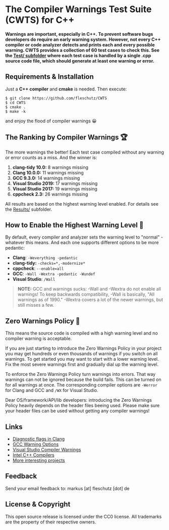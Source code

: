 The Compiler Warnings Test Suite (CWTS) for C++
===============================================

**Warnings are important, especially in C++. To prevent software bugs developers do require an early warning system. However, not every C++ compiler or code analyzer detects and prints each and every possible warning. CWTS provides a collection of 60 test cases to check this. See the [Test/ subfolder](Tests/) where each test case is handled by a single .cpp source code file, which should generate at least one warning or error.**


Requirements & Installation
---------------------------
Just a **C++ compiler** and **cmake** is needed. Then execute:

```
$ git clone https://github.com/fleschutz/CWTS
$ cd CWTS
$ cmake .
$ make -k
```
and enjoy the flood of compiler warnings 😀


The Ranking by Compiler Warnings 🏆
------------------------------------
The more warnings the better! Each test case compiled without any warning or error counts as a miss. And the winner is:

1. **clang-tidy 10.0:** 8 warnings missing
2. **Clang 10.0.0:** 11 warnings missing
3. **GCC 9.3.0:** 14 warnings missing
4. **Visual Studio 2019:** 17 warnings missing
5. **Visual Studio 2017:** 19 warnings missing
6. **cppcheck 2.3:** 26 warnings missing

All results are based on the highest warning level enabled. For details see the [Results/](Results/) subfolder.


How to Enable the Highest Warning Level 🔧
------------------------------------------
By default, every compiler and analyzer sets the warning level to "normal" - whatever this means. And each one supports different options to be more pedantic:

* **Clang**: `-Weverything -pedantic`
* **clang-tidy:** `-checks=*,-modernize*`
* **cppcheck**: `--enable=all`
* **GCC**: `-Wall -Wextra -pedantic -Wundef`
* **Visual Studio**: `/Wall`

> **NOTE:** GCC and warnings sucks: -Wall and -Wextra do not enable all warnings! To keep backwards compatibility, -Wall is basically, "All warnings as of 1990." -Wextra covers a lot of the newer warnings, but still misses a few.

Zero Warnings Policy 👮‍
------------------------
This means the source code is compiled with a high warning level and no compiler warning is acceptable.

If you are just starting to introduce the Zero Warnings Policy in your project you may get hundreds or even thousands of warnings if you switch on all warnings. To get started you may want to start with a lower warning level. Fix the most severe warnings first and gradually dial up the warning level.

To enforce the Zero Warnings Policy turn warnings into errors. That way warnings can not be ignored because the build fails. This can be turned on for all warnings at once. The corresponding compiler options are `-Werror` for Clang and GCC and `/WX` for Visual Studio.

Dear OS/framework/API/lib developers: introducing the Zero Warnings Policy heavily depends on the header files beeing used. Please make sure your header files can be used without getting any compiler warnings!

Links
-----
* [Diagnostic flags in Clang](https://clang.llvm.org/docs/DiagnosticsReference.html)
* [GCC Warning Options](https://gcc.gnu.org/onlinedocs/gcc/Warning-Options.html)
* [Visual Studio Compiler Warnings](https://docs.microsoft.com/en-us/cpp/error-messages/compiler-warnings/compiler-warnings-by-compiler-version)
* [Intel C++ Compilers](https://software.intel.com/en-us/c-compilers)
* [More interesting projects](http://www.fleschutz.de/Service.html)

Feedback
---------
Send your email feedback to: markus [at] fleschutz [dot] de

License & Copyright
-------------------
This open source release is licensed under the CC0 license. All trademarks are the property of their respective owners.

